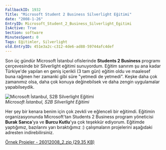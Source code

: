 ```yaml
---
FallbackID: 1932
Title: "Microsoft Student 2 Business Silverlight Eğitimi"
date: "2008-1-26"
EntryID: Microsoft_Student_2_Business_Silverlight_Egitimi
IsActive: True
Section: software
MinutesSpent: 0
Tags: Eğitimler, Silverlight
old.EntryID: 451e3a2c-c312-4de6-ad88-59744afc4def
---
```

Son üç gündür Microsoft İstanbul ofislerinde **Students 2 Business**
programı çerçevesinde bir Silverlight eğitimi sunuyordum. Eğitim sanırım
şu ana kadar Türkiye'de yapılan en geniş içerikli (3 tam gün) eğitim
oldu ve maalesef buna rağmen her zamanki gibi süre "yetmedi de yetmedi".
Keşke daha çok zamanımız olsa, daha çok konuya değinebilsek ve daha
zengin uygulamalar yapabilseydik.

![Microsoft İstanbul, S2B Silverlight
Eğitimi](media/Microsoft_Student_2_Business_Silverlight_Egitimi/26012008_1.jpg)\
*Microsoft İstanbul, S2B Silverlight Eğitimi*

Her şey bir kenara benim için çok zevkli ve eğlenceli bir eğitimdi.
Eğitimin organizasyonunda Microsoft'tan Students 2 Business program
yöneticisi **Burak Sarıca**'ya ve **Burcu Kutlu**'ya çok teşekkür
ediyorum. Eğitimde yaptığımız, bazılarını yarı bıraktığımız :)
çalışmaların projelerini aşağıdaki adresten indirebilirsiniz.

[Örnek Projeler - 26012008\_2.zip (29.35
KB)](media/Microsoft_Student_2_Business_Silverlight_Egitimi/26012008_2.zip)


